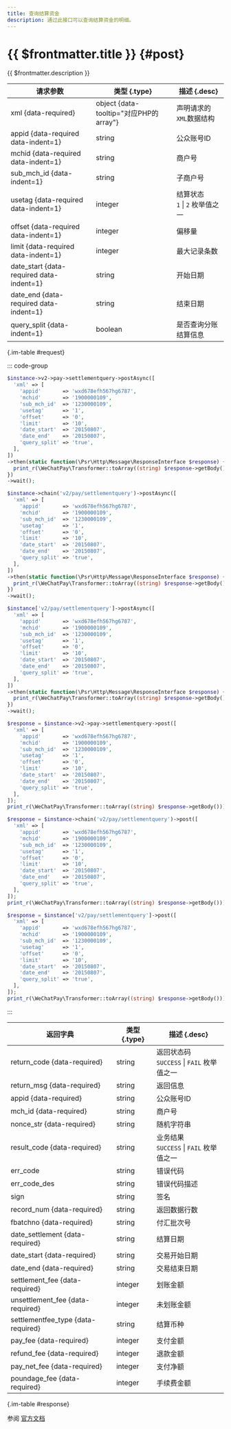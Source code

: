 ```yaml
---
title: 查询结算资金
description: 通过此接口可以查询结算资金的明细。
---
```


# {{ $frontmatter.title }} {#post}

{{ $frontmatter.description }}

| 请求参数 | 类型 {.type} | 描述 {.desc}
| --- | --- | ---
| xml {data-required} | object {data-tooltip="对应PHP的array"} | 声明请求的`XML`数据结构
| appid {data-required data-indent=1} | string | 公众账号ID
| mchid {data-required data-indent=1} | string | 商户号
| sub_mch_id {data-indent=1} | string | 子商户号
| usetag {data-required data-indent=1} | integer | 结算状态<br/>`1` \| `2` 枚举值之一
| offset {data-required data-indent=1} | integer | 偏移量
| limit {data-required data-indent=1} | integer | 最大记录条数
| date_start {data-required data-indent=1} | string | 开始日期
| date_end {data-required data-indent=1} | string | 结束日期
| query_split {data-indent=1} | boolean | 是否查询分账结算信息

{.im-table #request}

::: code-group

```php [异步纯链式]
$instance->v2->pay->settlementquery->postAsync([
  'xml' => [
    'appid'       => 'wxd678efh567hg6787',
    'mchid'       => '1900000109',
    'sub_mch_id'  => '1230000109',
    'usetag'      => '1',
    'offset'      => '0',
    'limit'       => '10',
    'date_start'  => '20150807',
    'date_end'    => '20150807',
    'query_split' => 'true',
  ],
])
->then(static function(\Psr\Http\Message\ResponseInterface $response) {
  print_r(\WeChatPay\Transformer::toArray((string) $response->getBody()));
})
->wait();
```

```php [异步声明式]
$instance->chain('v2/pay/settlementquery')->postAsync([
  'xml' => [
    'appid'       => 'wxd678efh567hg6787',
    'mchid'       => '1900000109',
    'sub_mch_id'  => '1230000109',
    'usetag'      => '1',
    'offset'      => '0',
    'limit'       => '10',
    'date_start'  => '20150807',
    'date_end'    => '20150807',
    'query_split' => 'true',
  ],
])
->then(static function(\Psr\Http\Message\ResponseInterface $response) {
  print_r(\WeChatPay\Transformer::toArray((string) $response->getBody()));
})
->wait();
```

```php [异步属性式]
$instance['v2/pay/settlementquery']->postAsync([
  'xml' => [
    'appid'       => 'wxd678efh567hg6787',
    'mchid'       => '1900000109',
    'sub_mch_id'  => '1230000109',
    'usetag'      => '1',
    'offset'      => '0',
    'limit'       => '10',
    'date_start'  => '20150807',
    'date_end'    => '20150807',
    'query_split' => 'true',
  ],
])
->then(static function(\Psr\Http\Message\ResponseInterface $response) {
  print_r(\WeChatPay\Transformer::toArray((string) $response->getBody()));
})
->wait();
```

```php [同步纯链式]
$response = $instance->v2->pay->settlementquery->post([
  'xml' => [
    'appid'       => 'wxd678efh567hg6787',
    'mchid'       => '1900000109',
    'sub_mch_id'  => '1230000109',
    'usetag'      => '1',
    'offset'      => '0',
    'limit'       => '10',
    'date_start'  => '20150807',
    'date_end'    => '20150807',
    'query_split' => 'true',
  ],
]);
print_r(\WeChatPay\Transformer::toArray((string) $response->getBody()));
```

```php [同步声明式]
$response = $instance->chain('v2/pay/settlementquery')->post([
  'xml' => [
    'appid'       => 'wxd678efh567hg6787',
    'mchid'       => '1900000109',
    'sub_mch_id'  => '1230000109',
    'usetag'      => '1',
    'offset'      => '0',
    'limit'       => '10',
    'date_start'  => '20150807',
    'date_end'    => '20150807',
    'query_split' => 'true',
  ],
]);
print_r(\WeChatPay\Transformer::toArray((string) $response->getBody()));
```

```php [同步属性式]
$response = $instance['v2/pay/settlementquery']->post([
  'xml' => [
    'appid'       => 'wxd678efh567hg6787',
    'mchid'       => '1900000109',
    'sub_mch_id'  => '1230000109',
    'usetag'      => '1',
    'offset'      => '0',
    'limit'       => '10',
    'date_start'  => '20150807',
    'date_end'    => '20150807',
    'query_split' => 'true',
  ],
]);
print_r(\WeChatPay\Transformer::toArray((string) $response->getBody()));
```

:::

| 返回字典 | 类型 {.type} | 描述 {.desc}
| --- | --- | ---
| return_code {data-required} | string | 返回状态码<br/>`SUCCESS` \| `FAIL` 枚举值之一
| return_msg {data-required} | string | 返回信息
| appid {data-required} | string | 公众账号ID
| mch_id {data-required} | string | 商户号
| nonce_str {data-required} | string | 随机字符串
| result_code {data-required} | string | 业务结果<br/>`SUCCESS` \| `FAIL` 枚举值之一
| err_code | string | 错误代码
| err_code_des | string | 错误代码描述
| sign | string | 签名
| record_num {data-required} | string | 返回数据行数
| fbatchno {data-required} | string | 付汇批次号
| date_settlement {data-required} | string | 结算日期
| date_start {data-required} | string | 交易开始日期
| date_end {data-required} | string | 交易结束日期
| settlement_fee {data-required} | integer | 划账金额
| unsettlement_fee {data-required} | integer | 未划账金额
| settlementfee_type {data-required} | string | 结算币种
| pay_fee {data-required} | integer | 支付金额
| refund_fee {data-required} | integer | 退款金额
| pay_net_fee {data-required} | integer | 支付净额
| poundage_fee {data-required} | integer | 手续费金额

{.im-table #response}

参阅 [官方文档](https://pay.weixin.qq.com/wiki/doc/api/wxpay/ch/pay/In-AppPay/chapter8_9.shtml)
